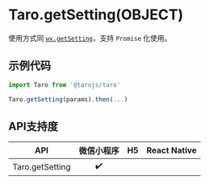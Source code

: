 # Taro.getSetting(OBJECT)

使用方式同 [`wx.getSetting`](https://developers.weixin.qq.com/miniprogram/dev/api/wx.getSetting.html)，支持 `Promise` 化使用。

## 示例代码

```jsx
import Taro from '@tarojs/taro'

Taro.getSetting(params).then(...)
```

## API支持度

|       API       | 微信小程序 |  H5  | React Native |
| :-------------: | :--------: | :--: | :----------: |
| Taro.getSetting |     ✔️      |      |              |
